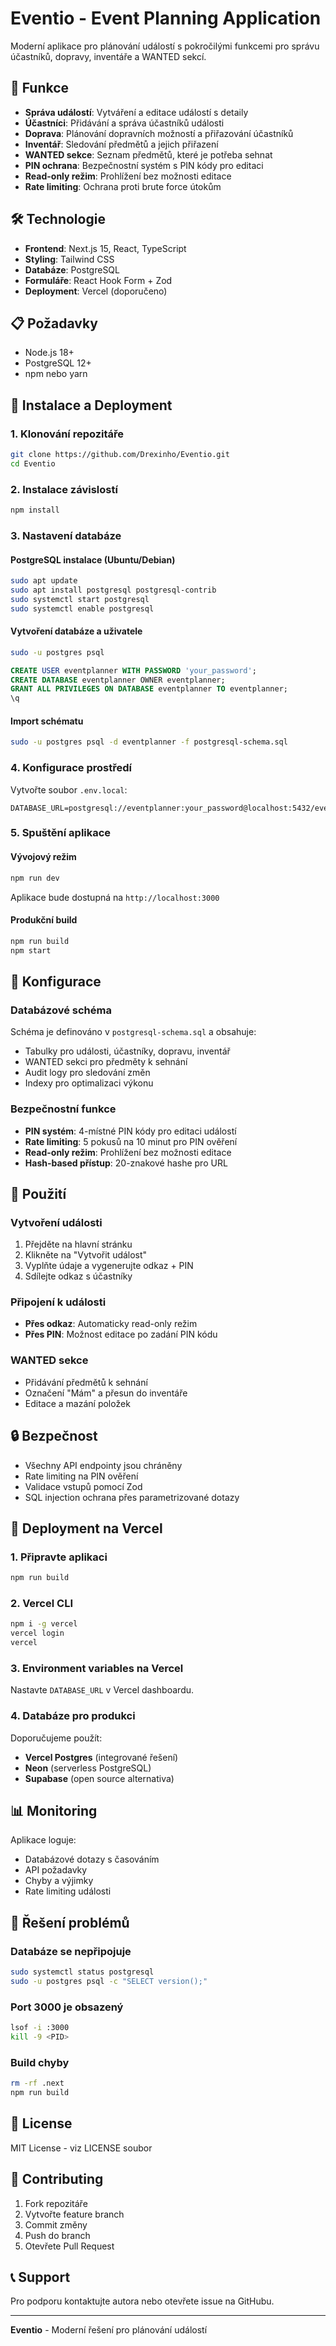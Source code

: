 # Eventio - Event Planning Application

Moderní aplikace pro plánování událostí s pokročilými funkcemi pro správu účastníků, dopravy, inventáře a WANTED sekcí.

## 🚀 Funkce

- **Správa událostí**: Vytváření a editace událostí s detaily
- **Účastníci**: Přidávání a správa účastníků události
- **Doprava**: Plánování dopravních možností a přiřazování účastníků
- **Inventář**: Sledování předmětů a jejich přiřazení
- **WANTED sekce**: Seznam předmětů, které je potřeba sehnat
- **PIN ochrana**: Bezpečnostní systém s PIN kódy pro editaci
- **Read-only režim**: Prohlížení bez možnosti editace
- **Rate limiting**: Ochrana proti brute force útokům

## 🛠️ Technologie

- **Frontend**: Next.js 15, React, TypeScript
- **Styling**: Tailwind CSS
- **Databáze**: PostgreSQL
- **Formuláře**: React Hook Form + Zod
- **Deployment**: Vercel (doporučeno)

## 📋 Požadavky

- Node.js 18+ 
- PostgreSQL 12+
- npm nebo yarn

## 🚀 Instalace a Deployment

### 1. Klonování repozitáře
```bash
git clone https://github.com/Drexinho/Eventio.git
cd Eventio
```

### 2. Instalace závislostí
```bash
npm install
```

### 3. Nastavení databáze

#### PostgreSQL instalace (Ubuntu/Debian)
```bash
sudo apt update
sudo apt install postgresql postgresql-contrib
sudo systemctl start postgresql
sudo systemctl enable postgresql
```

#### Vytvoření databáze a uživatele
```bash
sudo -u postgres psql
```

```sql
CREATE USER eventplanner WITH PASSWORD 'your_password';
CREATE DATABASE eventplanner OWNER eventplanner;
GRANT ALL PRIVILEGES ON DATABASE eventplanner TO eventplanner;
\q
```

#### Import schématu
```bash
sudo -u postgres psql -d eventplanner -f postgresql-schema.sql
```

### 4. Konfigurace prostředí

Vytvořte soubor `.env.local`:
```env
DATABASE_URL=postgresql://eventplanner:your_password@localhost:5432/eventplanner
```

### 5. Spuštění aplikace

#### Vývojový režim
```bash
npm run dev
```
Aplikace bude dostupná na `http://localhost:3000`

#### Produkční build
```bash
npm run build
npm start
```

## 🔧 Konfigurace

### Databázové schéma
Schéma je definováno v `postgresql-schema.sql` a obsahuje:
- Tabulky pro události, účastníky, dopravu, inventář
- WANTED sekci pro předměty k sehnání
- Audit logy pro sledování změn
- Indexy pro optimalizaci výkonu

### Bezpečnostní funkce
- **PIN systém**: 4-místné PIN kódy pro editaci událostí
- **Rate limiting**: 5 pokusů na 10 minut pro PIN ověření
- **Read-only režim**: Prohlížení bez možnosti editace
- **Hash-based přístup**: 20-znakové hashe pro URL

## 📱 Použití

### Vytvoření události
1. Přejděte na hlavní stránku
2. Klikněte na "Vytvořit událost"
3. Vyplňte údaje a vygenerujte odkaz + PIN
4. Sdílejte odkaz s účastníky

### Připojení k události
- **Přes odkaz**: Automaticky read-only režim
- **Přes PIN**: Možnost editace po zadání PIN kódu

### WANTED sekce
- Přidávání předmětů k sehnání
- Označení "Mám" a přesun do inventáře
- Editace a mazání položek

## 🔒 Bezpečnost

- Všechny API endpointy jsou chráněny
- Rate limiting na PIN ověření
- Validace vstupů pomocí Zod
- SQL injection ochrana přes parametrizované dotazy

## 🚀 Deployment na Vercel

### 1. Připravte aplikaci
```bash
npm run build
```

### 2. Vercel CLI
```bash
npm i -g vercel
vercel login
vercel
```

### 3. Environment variables na Vercel
Nastavte `DATABASE_URL` v Vercel dashboardu.

### 4. Databáze pro produkci
Doporučujeme použít:
- **Vercel Postgres** (integrované řešení)
- **Neon** (serverless PostgreSQL)
- **Supabase** (open source alternativa)

## 📊 Monitoring

Aplikace loguje:
- Databázové dotazy s časováním
- API požadavky
- Chyby a výjimky
- Rate limiting události

## 🐛 Řešení problémů

### Databáze se nepřipojuje
```bash
sudo systemctl status postgresql
sudo -u postgres psql -c "SELECT version();"
```

### Port 3000 je obsazený
```bash
lsof -i :3000
kill -9 <PID>
```

### Build chyby
```bash
rm -rf .next
npm run build
```

## 📝 License

MIT License - viz LICENSE soubor

## 🤝 Contributing

1. Fork repozitáře
2. Vytvořte feature branch
3. Commit změny
4. Push do branch
5. Otevřete Pull Request

## 📞 Support

Pro podporu kontaktujte autora nebo otevřete issue na GitHubu.

---

**Eventio** - Moderní řešení pro plánování událostí
